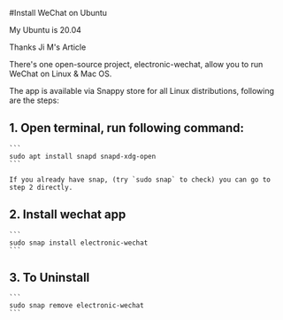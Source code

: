#Install WeChat on Ubuntu

My Ubuntu is 20.04

Thanks Ji M's Article

There's one open-source project, electronic-wechat, allow you to run WeChat on Linux & Mac OS.

The app is available via Snappy store for all Linux distributions, following are the steps:

## 1. Open terminal, run following command:

    ```
    sudo apt install snapd snapd-xdg-open
    ```

    If you already have snap, (try `sudo snap` to check) you can go to step 2 directly.
   
## 2. Install wechat app

    ```
    sudo snap install electronic-wechat
    ```

## 3. To Uninstall

    ```
    sudo snap remove electronic-wechat
    ```